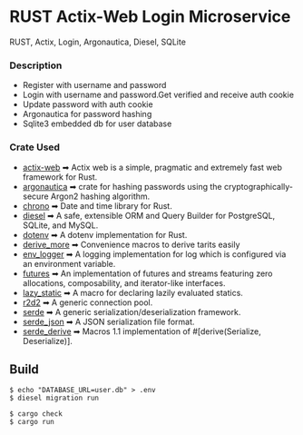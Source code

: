 # RUST Actix-Web Login Microservice
RUST, Actix, Login, Argonautica, Diesel, SQLite

### Description

- Register with username and password
- Login with username and password.Get verified and receive auth cookie
- Update password with auth cookie
- Argonautica for password hashing
- Sqlite3 embedded db for user database

### Crate Used

- [actix-web](https:➡crates.io/crates/actix-web) ➡ Actix web is a simple, pragmatic and extremely fast web framework for Rust.
- [argonautica](https:➡docs.rs/argonautica) ➡ crate for hashing passwords using the cryptographically-secure Argon2 hashing algorithm.
- [chrono](https:➡crates.io/crates/chrono) ➡ Date and time library for Rust.
- [diesel](https:➡crates.io/crates/diesel) ➡ A safe, extensible ORM and Query Builder for PostgreSQL, SQLite, and MySQL.
- [dotenv](https:➡crates.io/crates/dotenv) ➡ A dotenv implementation for Rust.
- [derive_more](https:➡crates.io/crates/derive_more) ➡ Convenience macros to derive tarits easily
- [env_logger](https:➡crates.io/crates/env_logger) ➡ A logging implementation for log which is configured via an environment variable.
- [futures](https:➡crates.io/crates/futures) ➡ An implementation of futures and streams featuring zero allocations, composability, and iterator-like interfaces.
- [lazy_static](https:➡docs.rs/lazy_static) ➡ A macro for declaring lazily evaluated statics.
- [r2d2](https:➡crates.io/crates/r2d2) ➡ A generic connection pool.
- [serde](https:➡crates.io/crates/serde) ➡ A generic serialization/deserialization framework.
- [serde_json](https:➡crates.io/crates/serde_json) ➡ A JSON serialization file format.
- [serde_derive](https:➡crates.io/crates/serde_derive) ➡ Macros 1.1 implementation of #[derive(Serialize, Deserialize)].

## Build

```
$ echo "DATABASE_URL=user.db" > .env
$ diesel migration run

$ cargo check 
$ cargo run 

```
